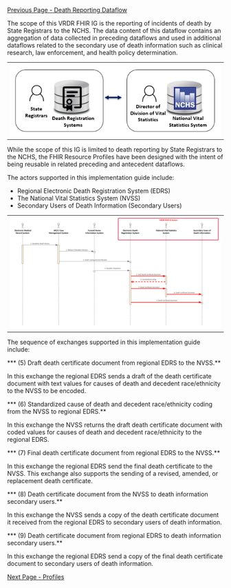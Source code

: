 [Previous Page - Death Reporting Dataflow](death_reporting_dataflow.html)

The scope of this VRDR FHIR IG is the reporting of incidents of death by State Registrars to the NCHS. The data content of this dataflow contains an aggregation of data collected in preceding dataflows and used in additional dataflows related to the secondary use of death information such as clinical research, law enforcement, and health policy determination. 

<center>
<table><tr><td><img src="VRDRFHIRIGScope.png" style="width:100%;"/></td></tr></table>
</center>

While the scope of this IG is limited to death reporting by State Registrars to the NCHS, the FHIR Resource Profiles have been designed with the intent of being reusable in related preceding and antecedent dataflows.

The actors supported in this implementation guide include:

* Regional Electronic Death Registration System (EDRS)
* The National Vital Statistics System (NVSS)
* Secondary Users of Death Information (Secondary Users)

<table><tr><td><img src="Sequences.png" style="width:100%;"/></td></tr></table>

The sequence of exchanges supported in this implementation guide include:

*** (5) Draft death certificate document from regional EDRS to the NVSS.**

In this exchange the regional EDRS sends a draft of the death certificate document with text values for causes of death and decedent race/ethnicity to the NVSS to be encoded.

*** (6) Standardized cause of death and decedent race/ethnicity coding from the NVSS to regional EDRS.**

In this exchange the NVSS returns the draft death certificate document with coded values for causes of death and decedent race/ethnicity to the regional EDRS.

*** (7) Final death certificate document from regional EDRS to the NVSS.**

In this exchange the regional EDRS send the final death certificate to the NVSS. This exchange also supports the sending of a revised, amended, or replacement death certificate.

*** (8) Death certificate document from the NVSS to death information secondary users.**

In this exchange the NVSS sends a copy of the death certificate document it received from the regional EDRS to secondary users of death information.

*** (9) Death certificate document from regional EDRS to death information secondary users.**

In this exchange the regional EDRS send a copy of the final death certificate document to secondary users of death information.

[Next Page - Profiles](profiles.html)